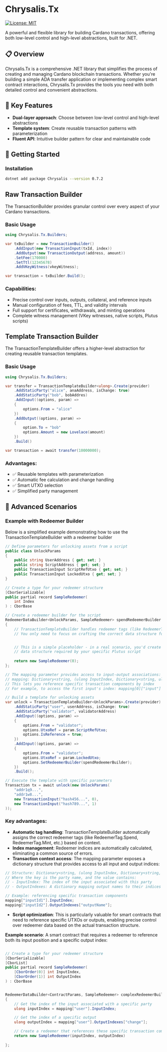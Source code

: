 # Chrysalis.Tx

[![License: MIT](https://img.shields.io/badge/License-MIT-blue.svg)](https://opensource.org/licenses/MIT)

A powerful and flexible library for building Cardano transactions, offering both low-level control and high-level abstractions, built for .NET.

## 📋 Overview

Chrysalis.Tx is a comprehensive .NET library that simplifies the process of creating and managing Cardano blockchain transactions. Whether you're building a simple ADA transfer application or implementing complex smart contract interactions, Chrysalis.Tx provides the tools you need with both detailed control and convenient abstractions.

## 🔑 Key Features

- **Dual-layer approach**: Choose between low-level control and high-level abstractions
- **Template system**: Create reusable transaction patterns with parameterization
- **Fluent API**: Intuitive builder pattern for clear and maintainable code

## 🚀 Getting Started

### Installation

```bash
dotnet add package Chrysalis --version 0.7.2
```

## Raw Transaction Builder

The TransactionBuilder provides granular control over every aspect of your Cardano transactions.

### Basic Usage

```csharp
using Chrysalis.Tx.Builders;

var txBuilder = new TransactionBuilder()
    .AddInput(new TransactionInput(txId, index))
    .AddOutput(new TransactionOutput(address, amount))
    .SetFee(170000)
    .SetTtl(12345678)
    .AddVKeyWitness(vkeyWitness);

var transaction = txBuilder.Build();
```

### Capabilities:

- Precise control over inputs, outputs, collateral, and reference inputs
- Manual configuration of fees, TTL, and validity intervals
- Full support for certificates, withdrawals, and minting operations
- Complete witness management (VKey witnesses, native scripts, Plutus scripts)

## Template Transaction Builder

The TransactionTemplateBuilder<T> offers a higher-level abstraction for creating reusable transaction templates.

### Basic Usage

```csharp
using Chrysalis.Tx.Builders;

var transfer = TransactionTemplateBuilder<ulong>.Create(provider)
    .AddStaticParty("alice", anaAddress, isChange: true)
    .AddStaticParty("bob", bobAddres)
    .AddInput((options, param) =>
    {
        options.From = "alice"
    })
    .AddOutput((options, param) =>
    {
        option.To = "bob"
        options.Amount = new Lovelace(amount)
    })
    .Build()

var transaction = await transfer(10000000);
```

### Advantages:

- ✅ Reusable templates with parameterization
- ✅ Automatic fee calculation and change handling
- ✅ Smart UTXO selection
- ✅ Simplified party management

## 🧩 Advanced Scenarios

### Example with Redeemer Builder

Below is a simplified example demonstrating how to use the TransactionTemplateBuilder with a redeemer builder

```csharp
// Define parameters for unlocking assets from a script
public class UnlockParams
{
    public string UserAddress { get; set; }
    public string ScriptAddress { get; set; }
    public TransactionInput ScriptRefUtxo { get; set; }
    public TransactionInput LockedUtxo { get; set; }
}

// Create a type for your redeemer structure
[CborSerializable]
public partial record SampleRedeemer(
    int Index
) : CborBase

// Create a redeemer builder for the script
RedeemerDataBuilder<UnlockParams, SampleRedeemer> spendRedeemerBuilder = (mapping, parameters) =>
{
    // TransactionTemplateBuilder handles redeemer tags (like RedeemerTag.Spend) and indices automatically
    // You only need to focus on crafting the correct data structure for your script


    // This is a simple placeholder - in a real scenario, you'd create the appropriate
    // data structure required by your specific Plutus script
    
    return new SampleRedeemer(0);
};

// The mapping parameter provides access to input-output associations:
// mapping: Dictionary<string, (ulong InputIndex, Dictionary<string, ulong> OutputIndexes)>
// This lets you reference specific transaction components by index
// For example, to access the first input's index: mapping[0]["input"]

// Build a template for unlocking assets
var unlock = TransactionTemplateBuilder<UnlockParams>.Create(provider)
    .AddStaticParty("user", userAddress, isChange: true)
    .AddStaticParty("validator", validatorAddress)
    .AddInput((options, param) =>
    {
        options.From = "validator";
        options.UtxoRef = param.ScriptRefUtxo;
        options.IsReference = true;
    })
    .AddInput((options, param) =>
    {
        options.From = "validator";
        options.UtxoRef = param.LockedUtxo;
        options.SetRedeemerBuilder(spendRedeemerBuilder);
    })
    .Build();

// Execute the template with specific parameters
Transaction tx = await unlock(new UnlockParams(
    "addr1q9...",
    "addr1w8...",
    new TransactionInput("hash456...", 0),
    new TransactionInput("hash789...", 1)
));
```

### Key advantages:

- **Automatic tag handling**: TransactionTemplateBuilder automatically assigns the correct redeemer tags (like RedeemerTag.Spend, RedeemerTag.Mint, etc.) based on context.
- **Index management**: Redeemer indices are automatically calculated, eliminating a common source of errors.
- **Transaction context access**: The mapping parameter exposes a dictionary structure that provides access to all input and output indices:

```csharp
// Structure: Dictionary<string, (ulong InputIndex, Dictionary<string, ulong> OutputIndexes)>
// Where the key is the party name, and the value contains:
// - InputIndex: The index of the input associated with this party
// - OutputIndexes: A dictionary mapping output names to their indices

// Example: referencing specific transaction components
mapping["inputId1"].InputIndex;
mapping["inputId2"].OutputIndexes["outputName"];
```

- **Script optimization**: This is particularly valuable for smart contracts that need to reference specific UTXOs or outputs, enabling precise control over redeemer data based on the actual transaction structure.

**Example scenario**: A smart contract that requires a redeemer to reference both its input position and a specific output index:

```csharp

// Create a type for your redeemer structure
[CborSerializable]
[CborList]
public partial record SampleRedeemer(
    [CborOrder(0)] int InputIndex,
    [CborOrder(1)] int OutputIndex
) : CborBase


RedeemerDataBuilder<ContractParams, SampleRedeemer> complexRedeemerBuilder = (mapping, parameters) =>
{
    // Get the index of the input associated with a specific party
    ulong inputIndex = mapping["user"].InputIndex;

    // Get the index of a specific output
    ulong outputIndex = mapping["user"].OutputIndexes["change"];

    // Create a redeemer that references these specific transaction components
    return new SampleRedeemer(inputIndex, outputIndex)
   
};

```
